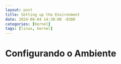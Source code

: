 ```yaml
---
layout: post
title: Setting up the Environment
date: 2024-08-04 14:30:00 -0300
categories: [Kernel]
tags: [linux, kernel]
---
```


# Configurando o Ambiente
